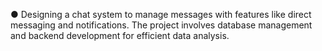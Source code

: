 ● Designing a chat system to manage messages with features like direct messaging and notifications. The project involves database management and backend development for efficient data analysis.
